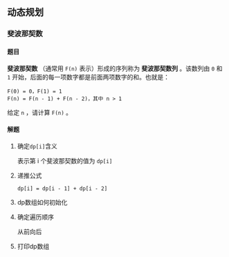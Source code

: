 ## 动态规划



### 斐波那契数

#### 题目

**斐波那契数** （通常用 `F(n)` 表示）形成的序列称为 **斐波那契数列** 。该数列由 `0` 和 `1` 开始，后面的每一项数字都是前面两项数字的和。也就是：

```
F(0) = 0，F(1) = 1
F(n) = F(n - 1) + F(n - 2)，其中 n > 1
```

给定 `n` ，请计算 `F(n)` 。



#### 解题 

1. 确定`dp[i]`含义

   表示第 i 个斐波那契数的值为 `dp[i]`



2. 递推公式

   ```
   dp[i] = dp[i - 1] + dp[i - 2]
   ```



3. dp数组如何初始化



4. 确定遍历顺序

   从前向后

   

5. 打印dp数组